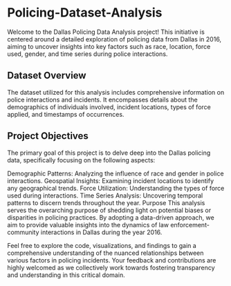 # Policing-Dataset-Analysis
Welcome to the Dallas Policing Data Analysis project! This initiative is centered around a detailed exploration of policing data from Dallas in 2016, aiming to uncover insights into key factors such as race, location, force used, gender, and time series during police interactions.

## Dataset Overview
The dataset utilized for this analysis includes comprehensive information on police interactions and incidents. It encompasses details about the demographics of individuals involved, incident locations, types of force applied, and timestamps of occurrences.

## Project Objectives
The primary goal of this project is to delve deep into the Dallas policing data, specifically focusing on the following aspects:

Demographic Patterns: Analyzing the influence of race and gender in police interactions.
Geospatial Insights: Examining incident locations to identify any geographical trends.
Force Utilization: Understanding the types of force used during interactions.
Time Series Analysis: Uncovering temporal patterns to discern trends throughout the year.
Purpose
This analysis serves the overarching purpose of shedding light on potential biases or disparities in policing practices. By adopting a data-driven approach, we aim to provide valuable insights into the dynamics of law enforcement-community interactions in Dallas during the year 2016.

Feel free to explore the code, visualizations, and findings to gain a comprehensive understanding of the nuanced relationships between various factors in policing incidents. Your feedback and contributions are highly welcomed as we collectively work towards fostering transparency and understanding in this critical domain.
